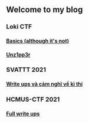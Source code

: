 ## Welcome to my blog


### Loki CTF
#### [Basics (although it's not)](/loki/basics.html)
#### [Unz1pp3r](/loki/Unz1pp3r.html)
### SVATTT 2021
#### [Write ups và cảm nghĩ về kì thi](/svatt/index.html)
### HCMUS-CTF 2021
#### [Full write ups](/hcmus-ctf-2021/index.html)


